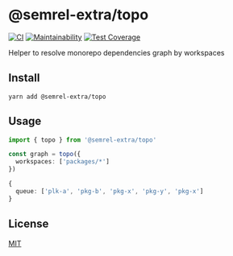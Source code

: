 # @semrel-extra/topo

[![CI](https://github.com/semrel-extra/topo/workflows/CI/badge.svg)](https://github.com/semrel-extra/topo/actions)
[![Maintainability](https://api.codeclimate.com/v1/badges/48b31cd38b905b729beb/maintainability)](https://codeclimate.com/github/semrel-extra/topo/maintainability)
[![Test Coverage](https://api.codeclimate.com/v1/badges/48b31cd38b905b729beb/test_coverage)](https://codeclimate.com/github/semrel-extra/topo/test_coverage)

Helper to resolve monorepo dependencies graph by workspaces

## Install
```shell
yarn add @semrel-extra/topo
```

## Usage
```ts
import { topo } from '@semrel-extra/topo'

const graph = topo({
  workspaces: ['packages/*']
})

{
  queue: ['plk-a', 'pkg-b', 'pkg-x', 'pkg-y', 'pkg-x']
}
```

## License
[MIT](./LICENSE)
